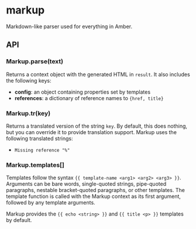 markup
======

Markdown-like parser used for everything in Amber.

API
---

### Markup.parse(text)

Returns a context object with the generated HTML in `result`. It also includes the following keys:

* **config**: an object containing properties set by templates
* **references**: a dictionary of reference names to `{href, title}`

### Markup.tr(key)

Returns a translated version of the string `key`. By default, this does nothing, but you can override it to provide translation support. Markup uses the following translated strings:

* `Missing reference "%"`

### Markup.templates[<name>]

Templates follow the syntax `{{ template-name <arg1> <arg2> <arg3> }}`. Arguments can be bare words, single-quoted strings, pipe-quoted paragraphs, nestable bracket-quoted paragraphs, or other templates. The template function is called with the Markup context as its first argument, followed by any template arguments.

Markup provides the `{{ echo <string> }}` and `{{ title <p> }}` templates by default.
